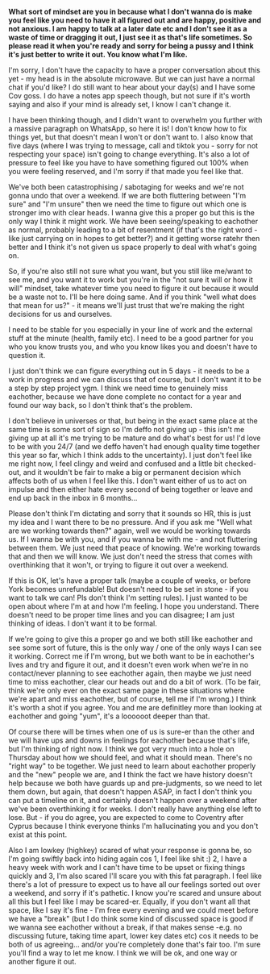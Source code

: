 **What sort of mindset are you in because what I don't wanna do is make you feel like you need to have it all figured out and are happy, positive and not anxious. I am happy to talk at a later date etc and I don't see it as a waste of time or dragging it out, I just see it as that's life sometimes. So please read it when you're ready and sorry for being a pussy and I think it's just better to write it out. You know what I'm like.** 

I'm sorry, I don't have the capacity to have a proper conversation about this yet - my head is in the absolute microwave. But we can just have a normal chat if you'd like? I do still want to hear about your day(s) and I have some Cov goss. I do have a notes app speech though, but not sure if it's worth saying and also if your mind is already set, I know I can't change it.

I have been thinking though, and I didn't want to overwhelm you further with a massive paragraph on WhatsApp, so here it is! I don't know how to fix things yet, but that doesn't mean I won't or don't want to. I also know that five days (where I was trying to message, call and tiktok you - sorry for not respecting your space) isn't going to change everything. It's also a lot of pressure to feel like you have to have something figured out 100% when you were feeling reserved, and I'm sorry if that made you feel like that.

We've both been catastrophising / sabotaging for weeks and we're not gonna undo that over a weekend. If we are both fluttering between "I'm sure" and "I'm unsure" then we need the time to figure out which one is stronger imo with clear heads. I wanna give this a proper go but this is the only way I think it might work. We have been seeing/speaking to eachother as normal, probably leading to a bit of resentment (if that's the right word - like just carrying on in hopes to get better?) and it getting worse ratehr then better and I think it's not given us space properly to deal with what's going on.

So, if you're also still not sure what you want, but you still like me/want to see me, and you want it to work but you're in the "not sure it will or how it will" mindset, take whatever time you need to figure it out because it would be a waste not to. I'll be here doing same. And if you think "well what does that mean for us?" - it means we'll just trust that we're making the right decisions for us and ourselves. 

I need to be stable for you especially in your line of work and the external stuff at the minute (health, family etc). I need to be a good partner for you who you know trusts you, and who you know likes you and doesn't have to question it.

I just don't think we can figure everything out in 5 days - it needs to be a work in progress and we can discuss that of course, but I don't want it to be a step by step project ygm. I think we need time to genuinely miss eachother, because we have done complete no contact for a year and found our way back, so I don't think that's the problem.

I don't believe in universes or that, but being in the exact same place at the same time is some sort of sign so I'm deffo not giving up - this isn't me giving up at all it's me trying to be mature and do what's best for us! I'd love to be with you 24/7 (and we deffo haven't had enough quality time together this year so far, which I think adds to the uncertainty). I just don't feel like me right now, I feel clingy and weird and confused and a little bit checked-out, and it wouldn't be fair to make a big or permanent decision which affects both of us when I feel like this. I don't want either of us to act on impulse and then either hate every second of being together or leave and end up back in the inbox in 6 months... 

Please don't think I'm dictating and sorry that it sounds so HR, this is just my idea and I want there to be no pressure. And if you ask me "Well what are we working towards then?" again, well we would be working towards us. If I wanna be with you, and if you wanna be with me - and not fluttering between them. We just need that peace of knowing. We're working towards that and then we will know. We just don't need the stress that comes with overthinking that it won't, or trying to figure it out over a weekend.

If this is OK, let's have a proper talk (maybe a couple of weeks, or before York becomes unrefundable! But doesn't need to be set in stone - if you want to talk we can! Pls don't think I'm setting rules). I just wanted to be open about where I'm at and how I'm feeling. I hope you understand. There doesn't need to be proper time lines and you can disagree; I am just thinking of ideas. I don't want it to be formal.

If we're going to give this a proper go and we both still like eachother and see some sort of future, this is the only way / one of the only ways I can see it working. Correct me if I'm wrong, but we both want to be in eachother's lives and try and figure it out, and it doesn't even work when we're in no contact/never planning to see eachother again, then maybe we just need time to miss eachother, clear our heads out and do a bit of work. (To be fair, think we're only ever on the exact same page in these situations where we're apart and miss eachother, but of course, tell me if I'm wrong.) I think it's worth a shot if you agree. You and me are definitley more than looking at eachother and going "yum", it's a loooooot deeper than that.

Of course there will be times when one of us is sure-er than the other and we will have ups and downs in feelings for eachother because that's life, but I'm thinking of right now. I think we got very much into a hole on Thursday about how we should feel, and what it should mean. There's no "right way" to be together. We just need to learn about eachother properly and the "new" people we are, and I think the fact we have history doesn't help because we both have guards up and pre-judgments, so we need to let them down, but again, that doesn't happen ASAP, in fact I don't think you can put a timeline on it, and certainly doesn't happen over a weekend after we've been overthinking it for weeks. I don't really have anything else left to lose. But - if you do agree, you are expected to come to Coventry after Cyprus because I think everyone thinks I'm hallucinating you and you don't exist at this point.

Also I am lowkey (highkey) scared of what your response is gonna be, so I'm going swiftly back into hiding again cos 1, I feel like shit :) 2, I have a heavy week with work and I can't have time to be upset or fixing things quickly and 3, I'm also scared I'll scare you with this fat paragraph. I feel like there's a lot of pressure to expect us to have all our feelings sorted out over a weekend, and sorry if it's pathetic. I know you're scared and unsure about all this but I feel like I may be scared-er. Equally, if you don't want all that space, like I say it's fine - I'm free every evening and we could meet before we have a "break" (but I do think some kind of discussed space is good if we wanna see eachother without a break, if that makes sense -e.g. no discussing future, taking time apart, lower key dates etc) cos it needs to be both of us agreeing... and/or you're completely done that's fair too. I'm sure you'll find a way to let me know. I think we will be ok, and one way or another figure it out.


